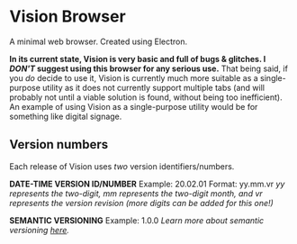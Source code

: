 # Vision Browser
A minimal web browser. Created using Electron.

**In its current state, Vision is very basic and full of bugs & glitches. I *DON'T* suggest using this browser for any serious use.** That being said, if you *do* decide to use it, Vision is currently much more suitable as a single-purpose utility as it does not currently support multiple tabs (and will probably not until a viable solution is found, without being too inefficient). An example of using Vision as a single-purpose utility would be for something like digital signage.

## Version numbers
Each release of Vision uses *two* version identifiers/numbers.

**DATE-TIME VERSION ID/NUMBER**
Example: 20.02.01
Format: yy.mm.vr
*yy represents the two-digit, mm represents the two-digit month, and vr represents the version revision (more digits can be added for this one!)*

**SEMANTIC VERSIONING**
Example: 1.0.0
*Learn more about semantic versioning [here](https://semver.org/).*
